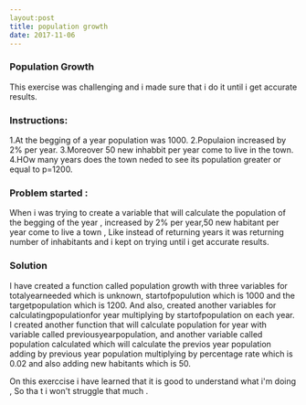 ```yaml
---
layout:post
title: population growth
date: 2017-11-06
---
```


### Population Growth
This exercise was challenging and i made sure that i do it until i get accurate results.

### Instructions:
1.At the begging of a year population was 1000.
2.Populaion increased by 2%  per year.
3.Moreover 50 new inhabbit per year come to live in the town.
4.HOw many years does the town neded to see its population greater or equal to  p=1200.


### Problem started :
When i was trying to create a variable that will calculate  the population of the begging of the year , increased by 2% per year,50 new habitant per year  come to live a town , Like instead of returning years it was returning number of inhabitants  and i kept on trying until i get accurate results.


### Solution 
I have created a function called population growth with three variables for totalyearneeded which is unknown, startofpopulution  which is 1000 and the targetpopulation which is 1200. And also, created another variables for calculatingpopulationfor year multiplying by startofpopulation on each year. I created another  function that will calculate population for year with variable called  previousyearpopulation, and another variable called population calculated which will calculate  the previos  year population adding by previous year  population  multiplying by percentage rate which is 0.02 and also adding new habitants which is 50.


On this exerccise i have learned that it is good to understand what i'm doing , So tha t i won't struggle that much .





